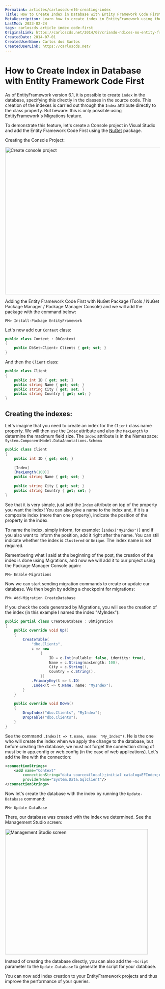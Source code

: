 ```yaml
---
Permalink: articles/carloscds-ef6-creating-index
Title: How to Create Index in Database with Entity Framework Code First
MetaDescription: Learn how to create index in EntityFramework using the Migrations feature. By adding the Index attribute in the class property, you can improve the performance of your queries.
LastMod: 2023-02-24
tags: carloscds article index code-first
OriginalLink: https://carloscds.net/2014/07/criando-ndices-no-entity-framework-codefirst/
CreatedDate: 2014-07-01
CreatedUserName: Carlos dos Santos
CreatedUserLink: https://carloscds.net/
---
```


# How to Create Index in Database with Entity Framework Code First

As of EntityFramework version 6.1, it is possible to create `index` in the database, specifying this directly in the classes in the source code. This creation of the indexes is carried out through the `Index` attribute directly to the class property. But beware: this is only possible using EntityFramework's Migrations feature.

To demonstrate this feature, let's create a Console project in Visual Studio and add the Entity Framework Code First using the [NuGet](https://nuget-tutorial.net/) package.

Creating the Console Project:

<img src="https://carloscds.net/wp-content/uploads/2014/07/SNAGHTML4fb2cd3_thumb.png" width="836" height="479" alt="Create console project">

Adding the Entity Framework Code First with NuGet Package (Tools / NuGet Package Manager / Package Manager Console) and we will add the package with the command below:

```package-manager
PM> Install-Package EntityFramework
```

Let's now add our `Context` class:

```csharp
public class Context : DbContext
{
    public DbSet<Client> Clients { get; set; }
}
```

And then the `Client` class:

```csharp
public class Client
{
    public int ID { get; set; }
    public string Name { get; set; }
    public string City { get; set; }
    public string Country { get; set; }
}
```

## Creating the indexes:

Let's imagine that you need to create an index for the `Client` class name property. We will then use the `Index` attribute and also the `MaxLength` to determine the maximum field size. The `Index` attribute is in the Namespace: `System.ComponentModel.DataAnnotations.Schema`

```csharp
public class Client
{
    public int ID { get; set; }
    
    [Index]
    [MaxLength(100)]
    public string Name { get; set; }
    
    public string City { get; set; }
    public string Country { get; set; }
}
```

See that it is very simple, just add the `Index` attribute on top of the property you want the index! You can also give a name to the index and, if it is a composite index (more than one property), indicate the position of the property in the index.

To name the index, simply inform, for example: `[Index("MyIndex")]` and if you also want to inform the position, add it right after the name. You can still indicate whether the index is `Clustered` or `Unique`. The index name is not required.

Remembering what I said at the beginning of the post, the creation of the index is done using Migrations, and now we will add it to our project using the Package Manager Console again:

```package-manager
PM> Enable-Migrations
```

Now we can start sending migration commands to create or update our database. We then begin by adding a checkpoint for migrations:

```package-manager
PM> Add-Migration CreateDatabase
```

If you check the code generated by Migrations, you will see the creation of the index (in this example I named the index "MyIndex"):

```csharp
public partial class CreateDatabase : DbMigration
{
    public override void Up()
    {
        CreateTable(
            "dbo.Clients",
            c => new
                {
                    ID = c.Int(nullable: false, identity: true),
                    Name = c.String(maxLength: 100),
                    City = c.String(),
                    Country = c.String(),
                })
            .PrimaryKey(t => t.ID)
            .Index(t => t.Name, name: "MyIndex");       
        }
    }
 
    public override void Down()
    {
        DropIndex("dbo.Clients", "MyIndex");
        DropTable("dbo.Clients");
    }
}
```

See the command `.Index(t => t.name, name: "My_Index")`. He is the one who will create the index when we apply the change to the database, but before creating the database, we must not forget the connection string of must be in app.config or web.config (in the case of web applications). Let's add the line with the connection:

```xml
<connectionStrings>
    <add name="Context" 
        connectionString="data source=(local);initial catalog=EFIndex;user id=test; password=test" 
        providerName="System.Data.SqlClient"/>
</connectionStrings>  
```

Now let's create the database with the index by running the `Update-Database` command:

```package-manager
PM> Update-DataBase
```

There, our database was created with the index we determined. See the Management Studio screen:

<img src="https://carloscds.net/wp-content/uploads/2014/07/image_thumb.png" width="465" height="407" alt="Management Studio screen">

Instead of creating the database directly, you can also add the `–Script` parameter to the `Update-Database` to generate the script for your database.

You can now add index creation to your EntityFramework projects and thus improve the performance of your queries.